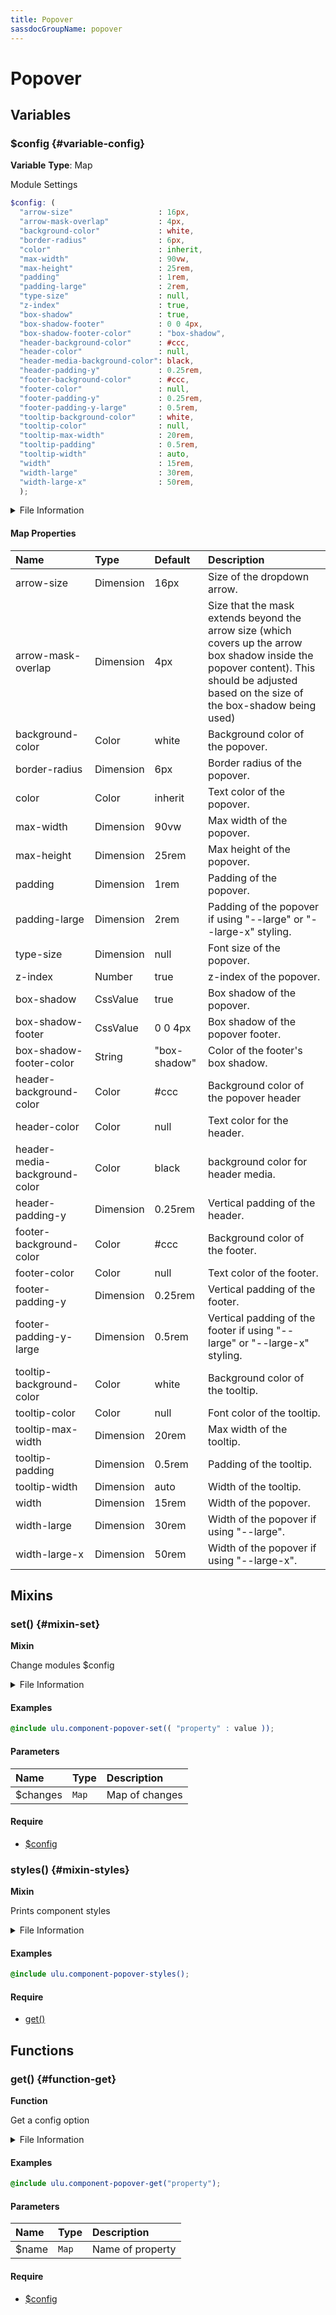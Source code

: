 ```yaml
---
title: Popover
sassdocGroupName: popover
---
```



# Popover

<div class="type-large">



</div>



## Variables




<div class="sassdoc-item-header">

###  $config {#variable-config}

  <div class="sassdoc-item-header__labels">
    <span class="tag tag--primary"><strong>Variable</strong></span> <span class="tag"><strong>Type</strong>: Map</span>
  </div>

</div>

  

Module Settings
    
    

``` scss
$config: (
  "arrow-size"                   : 16px,
  "arrow-mask-overlap"           : 4px,
  "background-color"             : white,
  "border-radius"                : 6px,
  "color"                        : inherit,
  "max-width"                    : 90vw,
  "max-height"                   : 25rem,
  "padding"                      : 1rem,
  "padding-large"                : 2rem,
  "type-size"                    : null,
  "z-index"                      : true,
  "box-shadow"                   : true,
  "box-shadow-footer"            : 0 0 4px,
  "box-shadow-footer-color"      : "box-shadow",
  "header-background-color"      : #ccc,
  "header-color"                 : null,
  "header-media-background-color": black,
  "header-padding-y"             : 0.25rem,
  "footer-background-color"      : #ccc,
  "footer-color"                 : null,
  "footer-padding-y"             : 0.25rem,
  "footer-padding-y-large"       : 0.5rem,
  "tooltip-background-color"     : white,
  "tooltip-color"                : null,
  "tooltip-max-width"            : 20rem,
  "tooltip-padding"              : 0.5rem,
  "tooltip-width"                : auto,
  "width"                        : 15rem,
  "width-large"                  : 30rem,
  "width-large-x"                : 50rem,
  );
```
  


<details>
  <summary>File Information</summary>
  
- **File:** _popover.scss
- **Group:** popover
- **Type:** variable
- **Lines (comments):** 30-61
- **Lines (code):** 63-94

</details>

    

#### Map Properties


|Name|Type|Default|Description|
|:--|:--|:--|:--|
|arrow-size|Dimension|16px|Size of the dropdown arrow.|
|arrow-mask-overlap|Dimension|4px|Size that the mask extends beyond the arrow size (which covers up the arrow box shadow inside the popover content). This should be adjusted based on the size of the box-shadow being used)|
|background-color|Color|white|Background color of the popover.|
|border-radius|Dimension|6px|Border radius of the popover.|
|color|Color|inherit|Text color of the popover.|
|max-width|Dimension|90vw|Max width of the popover.|
|max-height|Dimension|25rem|Max height of the popover.|
|padding|Dimension|1rem|Padding of the popover.|
|padding-large|Dimension|2rem|Padding of the popover if using "--large" or "--large-x" styling.|
|type-size|Dimension|null|Font size of the popover.|
|z-index|Number|true|z-index of the popover.|
|box-shadow|CssValue|true|Box shadow of the popover.|
|box-shadow-footer|CssValue|0 0 4px|Box shadow of the popover footer.|
|box-shadow-footer-color|String|"box-shadow"|Color of the footer's box shadow.|
|header-background-color|Color|#ccc|Background color of the popover header|
|header-color|Color|null|Text color for the header.|
|header-media-background-color|Color|black|background color for header media.|
|header-padding-y|Dimension|0.25rem|Vertical padding of the header.|
|footer-background-color|Color|#ccc|Background color of the footer.|
|footer-color|Color|null|Text color of the footer.|
|footer-padding-y|Dimension|0.25rem|Vertical padding of the footer.|
|footer-padding-y-large|Dimension|0.5rem|Vertical padding of the footer if using "--large" or "--large-x" styling.|
|tooltip-background-color|Color|white|Background color of the tooltip.|
|tooltip-color|Color|null|Font color of the tooltip.|
|tooltip-max-width|Dimension|20rem|Max width of the tooltip.|
|tooltip-padding|Dimension|0.5rem|Padding of the tooltip.|
|tooltip-width|Dimension|auto|Width of the tooltip.|
|width|Dimension|15rem|Width of the popover.|
|width-large|Dimension|30rem|Width of the popover if using "--large".|
|width-large-x|Dimension|50rem|Width of the popover if using "--large-x".|

    
  

## Mixins




<div class="sassdoc-item-header">

###  set() {#mixin-set}

  <div class="sassdoc-item-header__labels">
    <span class="tag tag--primary"><strong>Mixin</strong></span>
  </div>

</div>

  

Change modules $config
    
    


<details>
  <summary>File Information</summary>
  
- **File:** _popover.scss
- **Group:** popover
- **Type:** mixin
- **Lines (comments):** 96-99
- **Lines (code):** 101-103

</details>

    

#### Examples

      


``` scss
@include ulu.component-popover-set(( "property" : value ));
```
  



      

#### Parameters


|Name|Type|Description|
|:--|:--|:--|
|$changes|`Map`|Map of changes|

    

#### Require

- [$config](/sass/components/accordion/#variable-config)
  


<div class="sassdoc-item-header">

###  styles() {#mixin-styles}

  <div class="sassdoc-item-header__labels">
    <span class="tag tag--primary"><strong>Mixin</strong></span>
  </div>

</div>

  

Prints component styles
    
    


<details>
  <summary>File Information</summary>
  
- **File:** _popover.scss
- **Group:** popover
- **Type:** mixin
- **Lines (comments):** 115-117
- **Lines (code):** 119-234

</details>

    

#### Examples

      


``` scss
@include ulu.component-popover-styles();
```
  



      

#### Require

- [get()](/sass/components/accordion/#function-get)
  
  

## Functions




<div class="sassdoc-item-header">

###  get() {#function-get}

  <div class="sassdoc-item-header__labels">
    <span class="tag tag--primary"><strong>Function</strong></span>
  </div>

</div>

  

Get a config option
    
    


<details>
  <summary>File Information</summary>
  
- **File:** _popover.scss
- **Group:** popover
- **Type:** function
- **Lines (comments):** 105-108
- **Lines (code):** 110-113

</details>

    

#### Examples

      


``` scss
@include ulu.component-popover-get("property");
```
  



      

#### Parameters


|Name|Type|Description|
|:--|:--|:--|
|$name|`Map`|Name of property|

    

#### Require

- [$config](/sass/components/accordion/#variable-config)
  
  
  